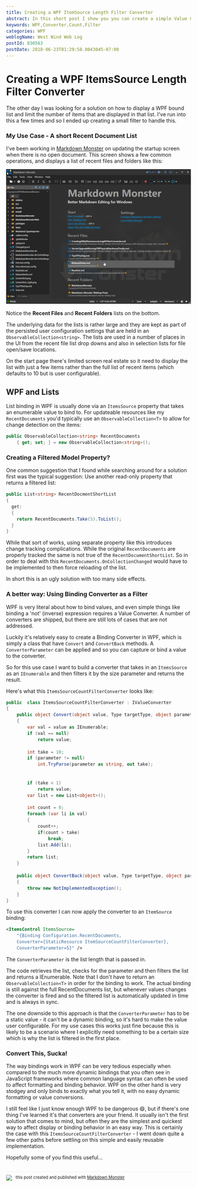 ```yaml
---
title: Creating a WPF ItemSource Length Filter Converter
abstract: In this short post I show you you can create a simple Value Converter to limit the max number of items in an ItemsSource value binding in WPF.
keywords: WPF,Converter,Count,Filter
categories: WPF
weblogName: West Wind Web Log
postId: 830563
postDate: 2018-06-23T01:29:58.0043045-07:00
---
```

# Creating a WPF ItemsSource Length Filter Converter

The other day I was looking for a solution on how to display a WPF bound list and limit the number of items that are displayed in that list. I've run into this a few times and so I ended up creating a small filter to handle this. 

### My Use Case - A short Recent Document List
I've been working in [Markdown Monster](https://markdownmonster.west-wind.com) on updating the startup screen when there is no open document. This screen shows a few common operations, and displays a list of recent files and folders like this:

![](MarkdownMonsterStartScreen.png)

Notice the **Recent Files** and **Recent Folders** lists on the bottom. 

The underlying data for the lists is rather large and they are kept as part of the persisted user configuration settings that are held in an `ObservableCollection<string>`. The lists are used in a number of places in the UI from the recent file list drop downs and also in selection lists for file open/save locations.

On the start page there's limited screen real estate so it need to display the list with just a few items rather than the full list of recent items (which defaults to 10 but is user configurable).

## WPF and Lists
List binding in WPF is usually done via an `ItemsSource` property that takes an enumerable value to bind to. For updateable resources like my `RecentDocuments` you'd typically use an `ObservableCollection<T>` to allow for change detection on the items:

```csharp
public ObservableCollection<string> RecentDocuments 
    { get; set; } = new ObservableCollection<string>();
```

### Creating a Filtered Model Property?
One common suggestion that I found while searching around for a solution first was the typical suggestion: Use another read-only property that returns a filtered list:

```cs
public List<string> RecentDocmentShortList 
{ 
  get: 
  {
    return RecentDocuments.Take(5).ToList();
  }    
}
```

While that sort of works, using separate property like this introduces change tracking complications. While the original `RecentDocuments` are properly tracked the same is not true of the `RecentDocumentShortList`. So in order to deal with this `RecentDocuments.OnCollectionChanged` would have to be implemented to then force reloading of the list.

In short this is an ugly solution with too many side effects.

### A better way: Using Binding Converter as a Filter
WPF is very literal about how to bind values, and even simple things like binding a 'not' (inverse) expression requires a Value Converter.  A number of converters are shipped, but there are still lots of cases that are not addressed.

Luckily it's relatively easy to create a Binding Converter in WPF, which is simply a class that have `Convert` and `ConvertBack` methods. A  `ConverterParameter` can be applied and so you can capture or bind a value to the converter.

So for this use case I want to build a converter that takes in an `ItemsSource` as an `IEnumerable` and then filters it by the size parameter and returns the result.

Here's what this `ItemsSourceCountFilterConverter` looks like:

```csharp
public  class ItemsSourceCountFilterConverter : IValueConverter
{
    public object Convert(object value, Type targetType, object parameter, CultureInfo culture)
    {
        var val = value as IEnumerable;
        if (val == null)
            return value;

        int take = 10;
        if (parameter != null)
            int.TryParse(parameter as string, out take);

        
        if (take < 1)
            return value;
        var list = new List<object>();

        int count = 0;
        foreach (var li in val)
        {
            count++;
            if(count > take)
                break;
            list.Add(li);
        }
        return list;
    }

    public object ConvertBack(object value, Type targetType, object parameter, CultureInfo culture)
    {
        throw new NotImplementedException();
    }
}
```

To use this converter I can now apply the converter to an `ItemSource` binding:

```xml
<ItemsControl ItemsSource=
    "{Binding Configuration.RecentDocuments,
    Converter={StaticResource ItemSourceCountFilterConverter},
    ConverterParameter=5}" />
```    

The `ConverterParameter` is the list length that is passed in. 

The code retrieves the list, checks for the parameter and then filters the list and returns a IEnumerable.  Note that I don't have to return an `ObservableCollection<T>` in order for the binding to work. The actual binding is still against the full RecentDocuments list, but whenever values changes the converter is fired and so the filtered list is automatically updated in time and is always in sync.

The one downside to this approach is that the `ConverterParameter` has to be a static value - it can't be a dynamic binding, so it's hard to make the value user configurable. For my use cases this works just fine because this is likely to be a scenario where I explicitly need something to be a certain size which is why the list is filtered in the first place.

### Convert This, Sucka!
The way bindings work in WPF can be very tedious especially when compared to the much more dynamic bindings that you often see in JavaScript frameworks where common language syntax can often be used to affect formatting and binding behavior. WPF on the other hand is very stodgey and only binds to exactly what you tell it, with no easy dynamic formatting or value conversions.

I still feel like I just know enough WPF to be dangerous :smile:, but if there's one thing I've learned it's that converters are your friend. It usually isn't the first solution that comes to mind, but often they are the simplest and quickest way to affect display or binding behavior in an easy way. This is certainly the case with this `ItemsSourceCountFilterConverter` - I went down quite a few other paths before settling on this simple and easily reusable implementation. 

Hopefully some of you find this useful...

<div style="margin-top: 30px;font-size: 0.8em;
            border-top: 1px solid #eee;padding-top: 8px;">
    <img src="https://markdownmonster.west-wind.com/favicon.png"
         style="height: 20px;float: left; margin-right: 10px;"/>
    this post created and published with 
    <a href="https://markdownmonster.west-wind.com" 
       target="top">Markdown Monster</a> 
</div>